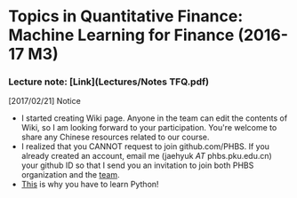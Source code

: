 # Topics in Quantitative Finance: Machine Learning for Finance (2016-17 M3)

### Lecture note: [Link](Lectures/Notes TFQ.pdf)

[2017/02/21] Notice
* I started creating Wiki page. Anyone in the team can edit the contents of Wiki, so I am looking forward to your participation. You're welcome to share any Chinese resources related to our course.
* I realized that you CANNOT request to join github.com/PHBS. If you already created an account, email me (jaehyuk _AT_ phbs.pku.edu.cn)  your github ID so that I send you an invitation to join both PHBS organization and the [team](https://github.com/orgs/PHBS/teams/2016-tqf-ml).
* [This](http://blog.codeeval.com/codeevalblog/2015#.WKwjb1WGOUk=) is why you have to learn Python!
